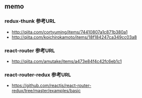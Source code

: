 ## memo
### redux-thunk 参考URL
* http://qiita.com/cortyuming/items/74410807a1c871b380a1
* http://qiita.com/koichirokamoto/items/18f184247ca349cc03a8

### react-router 参考URL
* http://qiita.com/amutake/items/a473e84f4c42fc6eb1c1

### react-router-redux 参考URL
* https://github.com/reactjs/react-router-redux/tree/master/examples/basic
